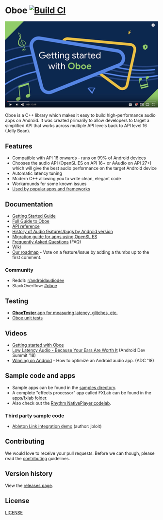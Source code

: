 # Oboe [![Build CI](https://github.com/google/oboe/workflows/Build%20CI/badge.svg)](https://github.com/google/oboe/actions)

[![Introduction to Oboe video](docs/images/getting-started-video.jpg)](https://www.youtube.com/watch?v=csfHAbr5ilI&list=PLWz5rJ2EKKc_duWv9IPNvx9YBudNMmLSa)

Oboe is a C++ library which makes it easy to build high-performance audio apps on Android. It was created primarily to allow developers to target a simplified API that works across multiple API levels back to API level 16 (Jelly Bean).

## Features
- Compatible with API 16 onwards - runs on 99% of Android devices
- Chooses the audio API (OpenSL ES on API 16+ or AAudio on API 27+) which will give the best audio performance on the target Android device
- Automatic latency tuning
- Modern C++ allowing you to write clean, elegant code
- Workarounds for some known issues
- [Used by popular apps and frameworks](https://github.com/google/oboe/wiki/AppsUsingOboe)

## Documentation
- [Getting Started Guide](docs/GettingStarted.md)
- [Full Guide to Oboe](docs/FullGuide.md)
- [API reference](https://google.github.io/oboe)
- [History of Audio features/bugs by Android version](docs/AndroidAudioHistory.md)
- [Migration guide for apps using OpenSL ES](docs/OpenSLESMigration.md)
- [Frequently Asked Questions](docs/FAQ.md) (FAQ)
- [Wiki](https://github.com/google/oboe/wiki)
- [Our roadmap](https://github.com/google/oboe/milestones) - Vote on a feature/issue by adding a thumbs up to the first comment.

### Community
- Reddit: [r/androidaudiodev](https://www.reddit.com/r/androidaudiodev/)
- StackOverflow: [#oboe](https://stackoverflow.com/questions/tagged/oboe)

## Testing
- [**OboeTester** app for measuring latency, glitches, etc.](apps/OboeTester/docs)
- [Oboe unit tests](tests)

## Videos
- [Getting started with Oboe](https://www.youtube.com/playlist?list=PLWz5rJ2EKKc_duWv9IPNvx9YBudNMmLSa)
- [Low Latency Audio - Because Your Ears Are Worth It](https://www.youtube.com/watch?v=8vOf_fDtur4) (Android Dev Summit '18)
- [Winning on Android](https://www.youtube.com/watch?v=tWBojmBpS74) - How to optimize an Android audio app. (ADC '18)

## Sample code and apps
- Sample apps can be found in the [samples directory](samples). 
- A complete "effects processor" app called FXLab can  be found in the [apps/fxlab folder](apps/fxlab). 
- Also check out the [Rhythm NativePlayer codelab](https://developer.android.com/codelabs/musicalgame-using-oboe?hl=en#0).

### Third party sample code
- [Ableton Link integration demo](https://github.com/jbloit/AndroidLinkAudio) (author: jbloit)

## Contributing
We would love to receive your pull requests. Before we can though, please read the [contributing](CONTRIBUTING.md) guidelines.

## Version history
View the [releases page](../../releases).

## License
[LICENSE](LICENSE)

